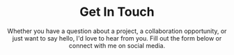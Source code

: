 ---
layout: contact
title: "Get In Touch"
subtitle: "Whether you have a question about a project, a collaboration opportunity, or just want to say hello, I'd love to hear from you. Fill out the form below or connect with me on social media."

# --- FORMSPREE SETUP ---
# Create a new form at https://formspree.io/ and paste your unique URL here.
formspree_url: "https://formspree.io/f/your_unique_form_id"

# --- GOOGLE MAPS SETUP ---
# 1. Go to Google Maps and find your location (e.g., "Salesforce Tower, San Francisco").
# 2. Click "Share", then "Embed a map".
# 3. Copy the SRC attribute from the iframe code and paste it here.
google_maps_embed_url: "https://www.google.com/maps/embed?pb=!1m18!1m12!1m3!1d3153.257451996529!2d-122.398665684682!3d37.79155297975641!2m3!1f0!2f0!3f0!3m2!1i1024!2i768!4f13.1!3m3!1m2!1s0x80858061ac7f191b%3A0x4b7f849e0e010a40!2sSalesforce%20Tower!5e0!3m2!1sen!2sus!4v1671234567890!5m2!1sen!2sus"

# --- SOCIAL LINKS ---
social_links:
  - platform: "LinkedIn"
    handle: "/in/imswarnil"
    url: "https://www.linkedin.com/in/imswarnil"
    icon: "ph-linkedin-logo"
  - platform: "GitHub"
    handle: "/imswarnil"
    url: "https://github.com/imswarnil"
    icon: "ph-github-logo"
  - platform: "Twitter / X"
    handle: "@imswarnil"
    url: "https://twitter.com/imswarnil"
    icon: "ph-twitter-logo"
  - platform: "YouTube"
    handle: "/c/ImSwarnil"
    url: "https://youtube.com/c/ImSwarnil"
    icon: "ph-youtube-logo"
---